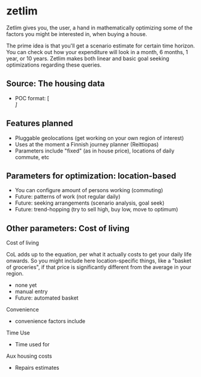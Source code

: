 # zetlim

Zetlim gives you, the user, a hand in mathematically
optimizing some of the factors you might be interested in,
when buying a house.

The prime idea is that you'll get a scenario estimate
for certain time horizon. You can check out how your
expenditure will look in a month, 6 months, 1 year,
or 10 years. Zetlim makes both linear and basic goal seeking
optimizations regarding these queries.

## Source: The housing data

* POC format: <houseId> <price> <lat> <lon> [<address>]

## Features planned

* Pluggable geolocations (get working on your own region of interest)
* Uses at the moment a Finnish journey planner (Reittiopas)
* Parameters include "fixed" (as in house price), locations of
  daily commute, etc

## Parameters for optimization: location-based

* You can configure amount of persons working (commuting)
* Future: patterns of work (not regular daily)
* Future: seeking arrangements (scenario analysis, goal seek)
* Future: trend-hopping (try to sell high, buy low, move to optimum)

## Other parameters: Cost of living

Cost of living

CoL adds up to the equation, per what it actually costs to
get your daily life onwards. So you might include here
location-specific things, like a "basket of groceries", if
that price is significantly different from the average
in your region.

* none yet
* manual entry
* Future: automated basket

Convenience

* convenience factors include

Time Use

* Time used for

Aux housing costs

* Repairs estimates

